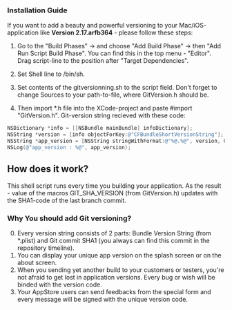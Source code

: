 ### Installation Guide

If you want to add a beauty and powerful versioning to your Mac/iOS-application like __Version 2.17.arfb364__ - please follow these steps:

1. Go to the "Build Phases" -> and choose "Add Build Phase" -> then "Add Run Script Build Phase". You can find this in the top menu - "Editor". Drag script-line to the position after "Target Dependencies".

2. Set Shell line to /bin/sh.

3. Set contents of the gitversionning.sh to the script field. Don't forget to change Sources to your path-to-file, where GitVersion.h should be.

4. Then import *.h file into the XCode-project and paste #import "GitVersion.h". Git-version string recieved with these code:
```objective-c
NSDictionary *info = [[NSBundle mainBundle] infoDictionary];
NSString *version = [info objectForKey:@"CFBundleShortVersionString"];
NSString *app_version = [NSString stringWithFormat:@"%@.%@", version, GIT_SHA_VERSION];
NSLog(@"app_version : %@", app_version);
```

## How does it work?

This shell script runs every time you building your application. As the result - value of the macros GIT_SHA_VERSION (from GitVersion.h) updates with the SHA1-code of the last branch commit.

### Why You should add Git versioning?

0. Every version string consists of 2 parts: Bundle Version String (from *.plist) and Git commit SHA1 (you always can find this commit in the repository timeline).
1. You can display your unique app version on the splash screen or on the about screen.
2. When you sending yet another build to your customers or testers, you're not afraid to get lost in application versions. Every bug or wish will be binded with the version code.
3. Your AppStore users can send feedbacks from the special form and every message will be signed with the unique version code.
